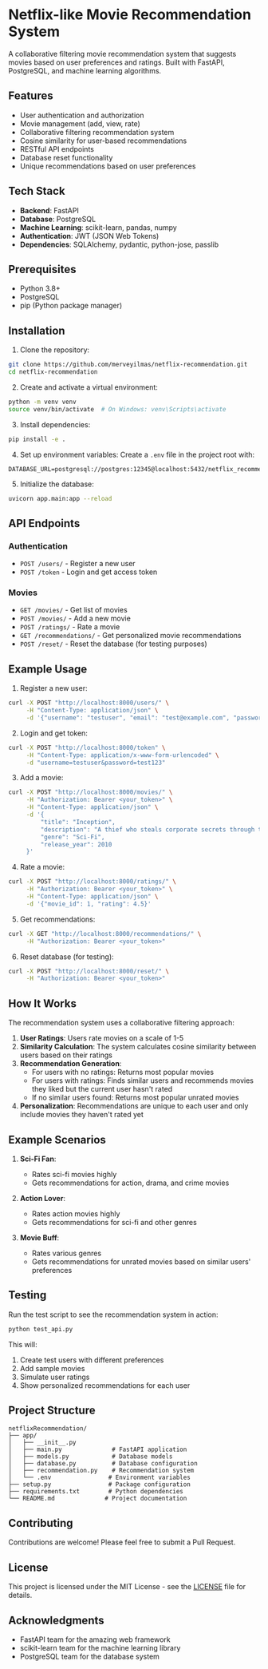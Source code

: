 # Netflix-like Movie Recommendation System

A collaborative filtering movie recommendation system that suggests movies based on user preferences and ratings. Built with FastAPI, PostgreSQL, and machine learning algorithms.

## Features

- User authentication and authorization
- Movie management (add, view, rate)
- Collaborative filtering recommendation system
- Cosine similarity for user-based recommendations
- RESTful API endpoints
- Database reset functionality
- Unique recommendations based on user preferences

## Tech Stack

- **Backend**: FastAPI
- **Database**: PostgreSQL
- **Machine Learning**: scikit-learn, pandas, numpy
- **Authentication**: JWT (JSON Web Tokens)
- **Dependencies**: SQLAlchemy, pydantic, python-jose, passlib

## Prerequisites

- Python 3.8+
- PostgreSQL
- pip (Python package manager)

## Installation

1. Clone the repository:
```bash
git clone https://github.com/merveyilmas/netflix-recommendation.git
cd netflix-recommendation
```

2. Create and activate a virtual environment:
```bash
python -m venv venv
source venv/bin/activate  # On Windows: venv\Scripts\activate
```

3. Install dependencies:
```bash
pip install -e .
```

4. Set up environment variables:
Create a `.env` file in the project root with:
```env
DATABASE_URL=postgresql://postgres:12345@localhost:5432/netflix_recommendation
```

5. Initialize the database:
```bash
uvicorn app.main:app --reload
```

## API Endpoints

### Authentication
- `POST /users/` - Register a new user
- `POST /token` - Login and get access token

### Movies
- `GET /movies/` - Get list of movies
- `POST /movies/` - Add a new movie
- `POST /ratings/` - Rate a movie
- `GET /recommendations/` - Get personalized movie recommendations
- `POST /reset/` - Reset the database (for testing purposes)

## Example Usage

1. Register a new user:
```bash
curl -X POST "http://localhost:8000/users/" \
     -H "Content-Type: application/json" \
     -d '{"username": "testuser", "email": "test@example.com", "password": "test123"}'
```

2. Login and get token:
```bash
curl -X POST "http://localhost:8000/token" \
     -H "Content-Type: application/x-www-form-urlencoded" \
     -d "username=testuser&password=test123"
```

3. Add a movie:
```bash
curl -X POST "http://localhost:8000/movies/" \
     -H "Authorization: Bearer <your_token>" \
     -H "Content-Type: application/json" \
     -d '{
         "title": "Inception",
         "description": "A thief who steals corporate secrets through the use of dream-sharing technology",
         "genre": "Sci-Fi",
         "release_year": 2010
     }'
```

4. Rate a movie:
```bash
curl -X POST "http://localhost:8000/ratings/" \
     -H "Authorization: Bearer <your_token>" \
     -H "Content-Type: application/json" \
     -d '{"movie_id": 1, "rating": 4.5}'
```

5. Get recommendations:
```bash
curl -X GET "http://localhost:8000/recommendations/" \
     -H "Authorization: Bearer <your_token>"
```

6. Reset database (for testing):
```bash
curl -X POST "http://localhost:8000/reset/" \
     -H "Authorization: Bearer <your_token>"
```

## How It Works

The recommendation system uses a collaborative filtering approach:

1. **User Ratings**: Users rate movies on a scale of 1-5
2. **Similarity Calculation**: The system calculates cosine similarity between users based on their ratings
3. **Recommendation Generation**:
   - For users with no ratings: Returns most popular movies
   - For users with ratings: Finds similar users and recommends movies they liked but the current user hasn't rated
   - If no similar users found: Returns most popular unrated movies
4. **Personalization**: Recommendations are unique to each user and only include movies they haven't rated yet

## Example Scenarios

1. **Sci-Fi Fan**:
   - Rates sci-fi movies highly
   - Gets recommendations for action, drama, and crime movies

2. **Action Lover**:
   - Rates action movies highly
   - Gets recommendations for sci-fi and other genres

3. **Movie Buff**:
   - Rates various genres
   - Gets recommendations for unrated movies based on similar users' preferences

## Testing

Run the test script to see the recommendation system in action:
```bash
python test_api.py
```

This will:
1. Create test users with different preferences
2. Add sample movies
3. Simulate user ratings
4. Show personalized recommendations for each user

## Project Structure

```
netflixRecommendation/
├── app/
│   ├── __init__.py
│   ├── main.py              # FastAPI application
│   ├── models.py            # Database models
│   ├── database.py          # Database configuration
│   ├── recommendation.py    # Recommendation system
│   └── .env                # Environment variables
├── setup.py                # Package configuration
├── requirements.txt        # Python dependencies
└── README.md              # Project documentation
```

## Contributing

Contributions are welcome! Please feel free to submit a Pull Request.

## License

This project is licensed under the MIT License - see the [LICENSE](LICENSE) file for details.

## Acknowledgments

- FastAPI team for the amazing web framework
- scikit-learn team for the machine learning library
- PostgreSQL team for the database system 
